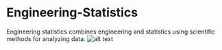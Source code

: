 # Engineering-Statistics
Engineering statistics combines engineering and statistics using scientific methods for analyzing data.
![alt text](https://en.wikipedia.org/wiki/Statistics#/media/File:Standard_Normal_Distribution.png)
